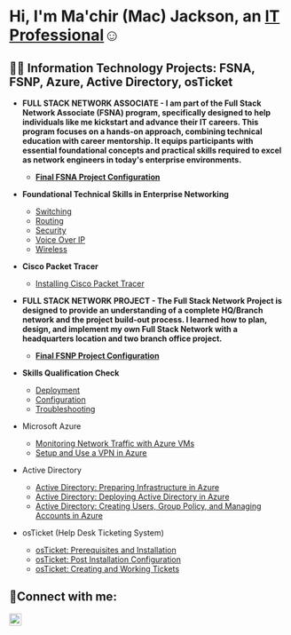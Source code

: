 <h1>Hi, I'm Ma'chir (Mac) Jackson, an <a href="https://linkedin.com/in/machir-jackson">IT Professional</a>☺</h1>

<h2>👨‍💻 Information Technology Projects: FSNA, FSNP, Azure, Active Directory, osTicket</h2>

- <b>FULL STACK NETWORK ASSOCIATE - 
 I am part of the Full Stack Network Associate (FSNA) program, specifically designed to help individuals like me kickstart and advance their IT careers. This program focuses on a hands-on approach, combining technical education with career mentorship. It equips participants with essential foundational concepts and practical skills required to excel as network engineers in today's enterprise environments.
   - [Final FSNA Project Configuration](https://github.com/Mac-Jackson/FSNA-Final)
 

- Foundational Technical Skills in Enterprise Networking</b>
  - [Switching](https://github.com/Mac-Jackson/FSNA-Switching)
  - [Routing](https://github.com/Mac-Jackson/FSNA-Routing)
  - [Security](https://github.com/Mac-Jackson/FSNA-Security)
  - [Voice Over IP](https://github.com/Mac-Jackson/FSNA-Voice)
  - [Wireless](https://github.com/Mac-Jackson/FSNA-Wireless)
     
  
- <b>Cisco Packet Tracer</b>
  - [Installing Cisco Packet Tracer](https://github.com/Mac-Jackson/Cisco.PKT)
 
- <b>FULL STACK NETWORK PROJECT - 
 The Full Stack Network Project is designed to provide an understanding of a complete HQ/Branch network and the project build-out process. I learned how to plan, design, and implement my own Full Stack Network with a headquarters location and two branch office project.

   - [Final FSNP Project Configuration](https://github.com/Mac-Jackson/FSNP-Project)

- Skills Qualification Check</b>
  - [Deployment](https://github.com/Mac-Jackson/FSNP-Deploy)
  - [Configuration](https://github.com/Mac-Jackson/FSNP-Config)
  - [Troubleshooting](https://github.com/Mac-Jackson/FSNP-Troubleshoot)
 
- Microsoft Azure
  -  [Monitoring Network Traffic with Azure VMs](https://github.com/Mac-Jackson/Azure-VM-s)
  -  [Setup and Use a VPN in Azure](https://github.com/Mac-Jackson/VPN-in-Azure) 
- Active Directory
  - [Active Directory: Preparing Infrastructure in Azure](https://github.com/Mac-Jackson/Preparing-AD-Prep) 
  - [Active Directory: Deploying Active Directory in Azure](https://github.com/Mac-Jackson/AD-Deploy) 
  - [Active Directory: Creating Users, Group Policy, and Managing Accounts in Azure](https://github.com/Mac-Jackson/AD-Create) 
- osTicket (Help Desk Ticketing System)
  -  [osTicket: Prerequisites and Installation](https://github.com/Mac-Jackson/os-Pre)
  -  [osTicket: Post Installation Configuration](https://github.com/Mac-Jackson/osTicket-Post-Installation-Configuration)
  -  [osTicket: Creating and Working Tickets](https://github.com/Mac-Jackson/osTicket-Creating-and-Working-Tickets)

<h2>🤳Connect with me:</h2>


[<img align="left" alt="machir-jackson | LinkedIn" width="22px" src="https://cdn.jsdelivr.net/npm/simple-icons@v3/icons/linkedin.svg" />][linkedin]




[linkedin]: https://linkedin.com/in/machir-jackson
